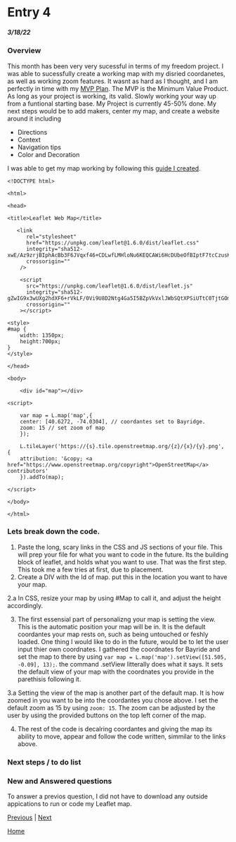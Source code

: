 # Entry 4
##### 3/18/22
### Overview
This month has been very very sucessful in terms of my freedom project. I was able to sucessfully create a working map with my disried coordanetes, as well as working zoom features. It wasnt as hard as I thought, and I am perfectly in time with my [MVP Plan](https://docs.google.com/document/d/1WPoUtDxDtXmFJ1bUfcMtytF-ZiVZD5GwN2wqt8km6Hc/edit?usp=sharing). The MVP is the Minimum Value Product. As long as your project is working, its valid. Slowly working your way up from a funtional starting base. My Project is currently 45-50% done. My next steps would be to add makers, center my map, and create a website around it including
- Directions
- Context
- Navigation tips
- Color and Decoration

I was able to get my map working by following this [guide I created](https://docs.google.com/document/d/18fefLc6nQL6y_yu4SGAUnliXsFcpn5lnHqkHvMBBpSg/edit?usp=sharing).
```JS
<!DOCTYPE html>

<html>

<head>

<title>Leaflet Web Map</title>

   <link
      rel="stylesheet"
      href="https://unpkg.com/leaflet@1.6.0/dist/leaflet.css"
      integrity="sha512-xwE/Az9zrjBIphAcBb3F6JVqxf46+CDLwfLMHloNu6KEQCAWi6HcDUbeOfBIptF7tcCzusKFjFw2yuvEpDL9wQ=="
      crossorigin=""
    />

    <script
      src="https://unpkg.com/leaflet@1.6.0/dist/leaflet.js"
      integrity="sha512-gZwIG9x3wUXg2hdXF6+rVkLF/0Vi9U8D2Ntg4Ga5I5BZpVkVxlJWbSQtXPSiUTtC0TjtGOmxa1AJPuV0CPthew=="
      crossorigin=""
    ></script>

<style>
#map {   
    width: 1350px;
    height:700px;
}
</style>

</head>

<body>

    <div id="map"></div>

<script>

    var map = L.map('map',{
    center: [40.6272, -74.0304], // coordantes set to Bayridge.
    zoom: 15 // set zoom of map
    });

    L.tileLayer('https://{s}.tile.openstreetmap.org/{z}/{x}/{y}.png', {
    attribution: '&copy; <a href="https://www.openstreetmap.org/copyright">OpenStreetMap</a> contributors'
    }).addTo(map);

</script>

</body>

</html>
```

### Lets break down the code.
1. Paste the long, scary links in the CSS and JS sections of your file. This will prep your file for what you want to code in the future. Its the building block of leaflet, and holds what you want to use. That was the first step. This took me a few tries at first, due to placement.
2. Create a DIV with the Id of map. put this in the location you want to have your map.


2.a In CSS, resize your map by using #Map to call it, and adjust the height accordingly.

3. The first essensial part of personalizng your map is setting the view. This is the automatic position your map will be in. It is the default coordantes your map rests on, such as being untouched or feshly loaded. One thing I would like to do in the future, would be to let the user input thier own coordnates. I gathered the coordnates for Bayride and set the map to there by using ``var map = L.map('map').setView([51.505, -0.09], 13);``. the command .setView litterally does what it says. It sets the default view of your map with the coordnates you provide in the parethisis following it.


3.a Setting the view of the map is another part of the default map. It is how zoomed in you want to be into the coordantes you chose above. I set the default zoom as 15 by using ``zoom: 15``. The zoom can be adjusted  by the user by using the provided buttons on the top left corner of the map.

4. The rest of the code is decalring coordantes and giving the map its ability to move, appear and follow the code written, simmilar to the links above.

### Next steps / to do list

### New and Answered questions
To answer a previos question, I did not have to download any outside appications to run or code my Leaflet map.

[Previous](entry03.md) | [Next](entry05.md)

[Home](../README.md)
